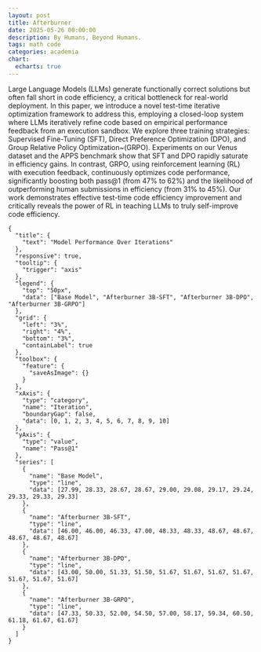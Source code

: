 ```yaml
---
layout: post
title: Afterburner
date: 2025-05-26 00:00:00
description: By Humans, Beyond Humans.
tags: math code
categories: academia
chart:
  echarts: true
---
```


Large Language Models (LLMs) generate functionally correct solutions but often fall short in code efficiency, a critical bottleneck for real-world deployment. In this paper, we introduce a novel test-time iterative optimization framework to address this, employing a closed-loop system where LLMs iteratively refine code based on empirical performance feedback from an execution sandbox. We explore three training strategies: Supervised Fine-Tuning (SFT), Direct Preference Optimization (DPO), and Group Relative Policy Optimization~(GRPO). Experiments on our Venus dataset and the APPS benchmark show that SFT and DPO rapidly saturate in efficiency gains. In contrast, GRPO, using reinforcement learning (RL) with execution feedback, continuously optimizes code performance, significantly boosting both pass@1 (from 47% to 62%) and the likelihood of outperforming human submissions in efficiency (from 31% to 45%). Our work demonstrates effective test-time code efficiency improvement and critically reveals the power of RL in teaching LLMs to truly self-improve code efficiency.

```echarts
{
  "title": {
    "text": "Model Performance Over Iterations"
  },
  "responsive": true,
  "tooltip": {
    "trigger": "axis"
  },
  "legend": {
    "top": "50px",
    "data": ["Base Model", "Afterburner 3B-SFT", "Afterburner 3B-DPO", "Afterburner 3B-GRPO"]
  },
  "grid": {
    "left": "3%",
    "right": "4%",
    "bottom": "3%",
    "containLabel": true
  },
  "toolbox": {
    "feature": {
      "saveAsImage": {}
    }
  },
  "xAxis": {
    "type": "category",
    "name": "Iteration",
    "boundaryGap": false,
    "data": [0, 1, 2, 3, 4, 5, 6, 7, 8, 9, 10]
  },
  "yAxis": {
    "type": "value",
    "name": "Pass@1"
  },
  "series": [
    {
      "name": "Base Model",
      "type": "line",
      "data": [27.99, 28.33, 28.67, 28.67, 29.00, 29.08, 29.17, 29.24, 29.33, 29.33, 29.33]
    },
    {
      "name": "Afterburner 3B-SFT",
      "type": "line",
      "data": [46.00, 46.00, 46.33, 47.00, 48.33, 48.33, 48.67, 48.67, 48.67, 48.67, 48.67]
    },
    {
      "name": "Afterburner 3B-DPO",
      "type": "line",
      "data": [43.00, 50.00, 51.33, 51.50, 51.67, 51.67, 51.67, 51.67, 51.67, 51.67, 51.67]
    },
    {
      "name": "Afterburner 3B-GRPO",
      "type": "line",
      "data": [47.33, 50.33, 52.00, 54.50, 57.00, 58.17, 59.34, 60.50, 61.18, 61.67, 61.67]
    }
  ]
}
```
